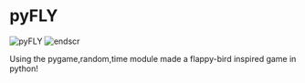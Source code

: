 # pyFLY

![pyFLY](https://user-images.githubusercontent.com/113202968/192490585-ac0f007b-893c-4685-ade3-74e255397e3d.png)
![endscr](https://user-images.githubusercontent.com/113202968/192490578-d3d30932-4827-428b-803d-842892963a56.png)

Using the pygame,random,time module made a flappy-bird inspired game in python!
